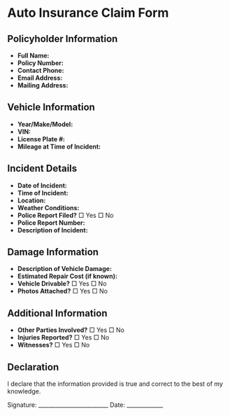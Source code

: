 # Auto Insurance Claim Form

## Policyholder Information
- **Full Name:** 
- **Policy Number:**
- **Contact Phone:**
- **Email Address:**
- **Mailing Address:**

## Vehicle Information
- **Year/Make/Model:**
- **VIN:**
- **License Plate #:**
- **Mileage at Time of Incident:**

## Incident Details
- **Date of Incident:**
- **Time of Incident:**
- **Location:**
- **Weather Conditions:**
- **Police Report Filed?** □ Yes □ No
- **Police Report Number:**
- **Description of Incident:**

## Damage Information
- **Description of Vehicle Damage:**
- **Estimated Repair Cost (if known):**
- **Vehicle Drivable?** □ Yes □ No
- **Photos Attached?** □ Yes □ No

## Additional Information
- **Other Parties Involved?** □ Yes □ No
- **Injuries Reported?** □ Yes □ No
- **Witnesses?** □ Yes □ No

## Declaration
I declare that the information provided is true and correct to the best of my knowledge.

Signature: _________________________ Date: _____________